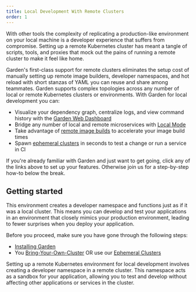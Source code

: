 ```yaml
---
title: Local Development With Remote Clusters
order: 1
---
```


With other tools the complexity of replicating a production-like environment on your local machine is a developer experience that suffers from compromise. Setting up a remote Kubernetes cluster has meant a tangle of scripts, tools, and proxies that mock out the pains of running a remote cluster to make it feel like home.

Garden's first-class support for remote clusters eliminates the setup cost of manually setting up remote image builders, developer namespaces, and hot reload with short stanzas of YAML you can reuse and share among teammates. Garden supports complex topologies across any number of local or remote Kubernetes clusters or environments. With Garden for local development you can:

- Visualize your dependency graph, centralize logs, and view command history with the [Garden Web Dashboard](https://app.garden.io)
- Bridge any number of local and remote microservices with [Local Mode](../guides/running-service-in-local-mode.md)
- Take advantage of [remote image builds](../k8s-plugins/advanced/in-cluster-building.md) to accelerate your image build times
- Spawn [ephemeral clusters](../guides/ephemeral-clusters.md) in seconds to test a change or run a service in CI

If you're already familiar with Garden and just want to get going, click any of the links above to set up your features. Otherwise join us for a step-by-step how-to below the break.

## Getting started

This environment creates a developer namespace and functions just as if it was a local cluster. This means you can develop and test your applications in an environment that closely mimics your production environment, leading to fewer surprises when you deploy your application.

Before you proceed, make sure you have gone through the following steps:

- [Installing Garden](../getting-started/installation.md)
- You [Bring-Your-Own-Cluster](../k8s-plugins/remote-k8s/configure-provider.md) OR use our [Ephemeral Clusters](../guides/ephemeral-clusters.md)

Setting up a remote Kubernetes environment for local development involves creating a developer namespace in a remote cluster. This namespace acts as a sandbox for your application, allowing you to test and develop without affecting other applications or services in the cluster.
